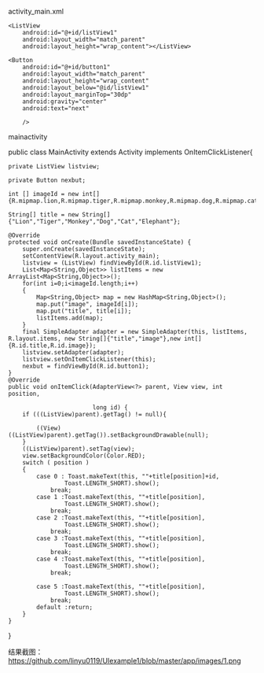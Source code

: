 activity_main.xml
<?xml version="1.0" encoding="utf-8"?>
<LinearLayout xmlns:android="http://schemas.android.com/apk/res/android"
    android:layout_width="match_parent"
    android:layout_height="match_parent"
    android:orientation="vertical" >

    <ListView
        android:id="@+id/listView1"
        android:layout_width="match_parent"
        android:layout_height="wrap_content"></ListView>

    <Button
        android:id="@+id/button1"
        android:layout_width="match_parent"
        android:layout_height="wrap_content"
        android:layout_below="@id/listView1"
        android:layout_marginTop="30dp"
        android:gravity="center"
        android:text="next"

        />
</LinearLayout>

mainactivity
  
  public class MainActivity extends Activity implements OnItemClickListener{
  
    private ListView listview;
    
    private Button nexbut;
    
    int [] imageId = new int[]{R.mipmap.lion,R.mipmap.tiger,R.mipmap.monkey,R.mipmap.dog,R.mipmap.cat,R.mipmap.elephant};
    
    String[] title = new String[]{"Lion","Tiger","Monkey","Dog","Cat","Elephant"};
    
    @Override
    protected void onCreate(Bundle savedInstanceState) {
        super.onCreate(savedInstanceState);
        setContentView(R.layout.activity_main);
        listview = (ListView) findViewById(R.id.listView1);
        List<Map<String,Object>> listItems = new ArrayList<Map<String,Object>>();
        for(int i=0;i<imageId.length;i++)
        {
            Map<String,Object> map = new HashMap<String,Object>();
            map.put("image", imageId[i]);
            map.put("title", title[i]);
            listItems.add(map);
        }
        final SimpleAdapter adapter = new SimpleAdapter(this, listItems, R.layout.items, new String[]{"title","image"},new int[]{R.id.title,R.id.image});
        listview.setAdapter(adapter);
        listview.setOnItemClickListener(this);
        nexbut = findViewById(R.id.button1);
    }
    @Override
    public void onItemClick(AdapterView<?> parent, View view, int position,

                            long id) {
        if (((ListView)parent).getTag() != null){

            ((View)((ListView)parent).getTag()).setBackgroundDrawable(null);
        }
        ((ListView)parent).setTag(view);
        view.setBackgroundColor(Color.RED);
        switch ( position )
        {
            case 0 : Toast.makeText(this, ""+title[position]+id,
                    Toast.LENGTH_SHORT).show();
                break;
            case 1 :Toast.makeText(this, ""+title[position],
                    Toast.LENGTH_SHORT).show();
                break;
            case 2 :Toast.makeText(this, ""+title[position],
                    Toast.LENGTH_SHORT).show();
                break;
            case 3 :Toast.makeText(this, ""+title[position],
                    Toast.LENGTH_SHORT).show();
                break;
            case 4 :Toast.makeText(this, ""+title[position],
                    Toast.LENGTH_SHORT).show();
                break;

            case 5 :Toast.makeText(this, ""+title[position],
                    Toast.LENGTH_SHORT).show();
                break;
            default :return;
        }
    }
 }

结果截图：https://github.com/linyu0119/UIexample1/blob/master/app/images/1.png
